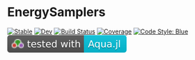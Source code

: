 

# EnergySamplers

[![Stable](https://img.shields.io/badge/docs-stable-blue.svg)](https://JuliaTrustworthyAI.github.io/EnergySamplers.jl/stable/) [![Dev](https://img.shields.io/badge/docs-dev-blue.svg)](https://JuliaTrustworthyAI.github.io/EnergySamplers.jl/dev/) [![Build Status](https://github.com/JuliaTrustworthyAI/EnergySamplers.jl/actions/workflows/CI.yml/badge.svg?branch=main)](https://github.com/JuliaTrustworthyAI/EnergySamplers.jl/actions/workflows/CI.yml?query=branch%3Amain) [![Coverage](https://codecov.io/gh/JuliaTrustworthyAI/EnergySamplers.jl/branch/main/graph/badge.svg)](https://codecov.io/gh/JuliaTrustworthyAI/EnergySamplers.jl) [![Code Style: Blue](https://img.shields.io/badge/code%20style-blue-4495d1.svg)](https://github.com/invenia/BlueStyle) [![Aqua QA](https://raw.githubusercontent.com/JuliaTesting/Aqua.jl/master/badge.svg)](https://github.com/JuliaTesting/Aqua.jl)

